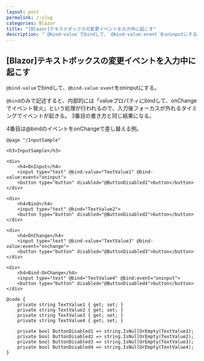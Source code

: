 ```yaml
---
layout: post
permalink: /:slug
categories: Blazor
title: "[Blazor]テキストボックスの変更イベントを入力中に起こす"
description: "`@bind-value`でbindして、`@bind-value:event`をoninputにする。"
---
```


## [Blazor]テキストボックスの変更イベントを入力中に起こす

`@bind-value`でbindして、`@bind-value:event`をoninputにする。


`@bind`のみで記述すると、内部的には「valueプロパティにbindして、onChangeでイベント発火」という処理が行われるので、入力後フォーカスが外れるタイミングでイベントが起きる。
3番目の書き方と同じ結果になる。

4番目は@bindのイベントをonChangeで差し替える例。


```razor
@page "/InputSample"

<h3>InputSample</h3>

<div>
    <h4>OnInput</h4>
    <input type="text" @bind-value="TextValue1" @bind-value:event="oninput">
    <button type="button" disabled="@ButtonDisabled1">button</button>
</div>

<div>
    <h4>Bind</h4>
    <input type="text" @bind="TextValue2">
    <button type="button" disabled="@ButtonDisabled2">button</button>
</div>

<div>
    <h4>OnChange</h4>
    <input type="text" @bind-value="TextValue3" @bind-value:event="onchange">
    <button type="button" disabled="@ButtonDisabled3">button</button>
</div>

<div>
    <h4>Bind-OnChange</h4>
    <input type="text" @bind="TextValue4" @bind:event="oninput">
    <button type="button" disabled="@ButtonDisabled4">button</button>
</div>

@code {
    private string TextValue1 { get; set; }
    private string TextValue2 { get; set; }
    private string TextValue3 { get; set; }
    private string TextValue4 { get; set; }

    private bool ButtonDisabled1 => string.IsNullOrEmpty(TextValue1);
    private bool ButtonDisabled2 => string.IsNullOrEmpty(TextValue2);
    private bool ButtonDisabled3 => string.IsNullOrEmpty(TextValue3);
    private bool ButtonDisabled4 => string.IsNullOrEmpty(TextValue4);
}
```
